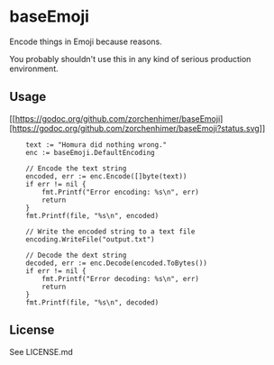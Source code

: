 # baseEmoji

Encode things in Emoji because reasons.

You probably shouldn't use this in any kind of serious production environment.

## Usage

[[https://godoc.org/github.com/zorchenhimer/baseEmoji][https://godoc.org/github.com/zorchenhimer/baseEmoji?status.svg]]

```
    text := "Homura did nothing wrong."
    enc := baseEmoji.DefaultEncoding
    
    // Encode the text string
    encoded, err := enc.Encode([]byte(text))
    if err != nil {
        fmt.Printf("Error encoding: %s\n", err)
        return
    }
    fmt.Printf(file, "%s\n", encoded)
    
    // Write the encoded string to a text file
    encoding.WriteFile("output.txt")
    
    // Decode the dext string
    decoded, err := enc.Decode(encoded.ToBytes())
    if err != nil {
        fmt.Printf("Error decoding: %s\n", err)
        return
    }
    fmt.Printf(file, "%s\n", decoded)
```

## License

See LICENSE.md
